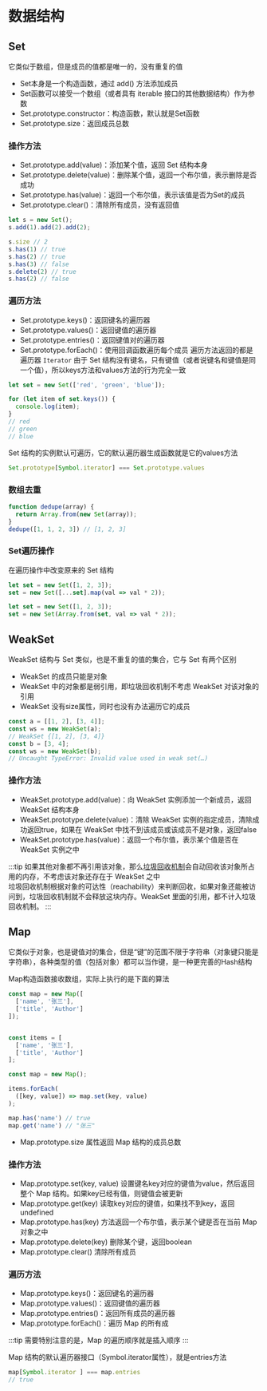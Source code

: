 # 数据结构

## Set
它类似于数组，但是成员的值都是唯一的，没有重复的值
* Set本身是一个构造函数，通过 add() 方法添加成员
* Set函数可以接受一个数组（或者具有 iterable 接口的其他数据结构）作为参数
* Set.prototype.constructor：构造函数，默认就是Set函数
* Set.prototype.size：返回成员总数

### 操作方法
* Set.prototype.add(value)：添加某个值，返回 Set 结构本身
* Set.prototype.delete(value)：删除某个值，返回一个布尔值，表示删除是否成功
* Set.prototype.has(value)：返回一个布尔值，表示该值是否为Set的成员
* Set.prototype.clear()：清除所有成员，没有返回值
```js
let s = new Set();
s.add(1).add(2).add(2);

s.size // 2
s.has(1) // true
s.has(2) // true
s.has(3) // false
s.delete(2) // true
s.has(2) // false
```


### 遍历方法
* Set.prototype.keys()：返回键名的遍历器
* Set.prototype.values()：返回键值的遍历器
* Set.prototype.entries()：返回键值对的遍历器
* Set.prototype.forEach()：使用回调函数遍历每个成员
遍历方法返回的都是遍历器 `Iterator`
由于 Set 结构没有键名，只有键值（或者说键名和键值是同一个值），所以keys方法和values方法的行为完全一致

```js
let set = new Set(['red', 'green', 'blue']);

for (let item of set.keys()) {
  console.log(item);
}
// red
// green
// blue
```

Set 结构的实例默认可遍历，它的默认遍历器生成函数就是它的values方法
```js
Set.prototype[Symbol.iterator] === Set.prototype.values
```

### 数组去重
```js
function dedupe(array) {
  return Array.from(new Set(array));
}
dedupe([1, 1, 2, 3]) // [1, 2, 3]
```
### Set遍历操作
在遍历操作中改变原来的 Set 结构
```js
let set = new Set([1, 2, 3]);
set = new Set([...set].map(val => val * 2));

let set = new Set([1, 2, 3]);
set = new Set(Array.from(set, val => val * 2));
```

## WeakSet
WeakSet 结构与 Set 类似，也是不重复的值的集合，它与 Set 有两个区别
* WeakSet 的成员只能是对象
* WeakSet 中的对象都是弱引用，即垃圾回收机制不考虑 WeakSet 对该对象的引用
* WeakSet 没有size属性，同时也没有办法遍历它的成员
```js
const a = [[1, 2], [3, 4]];
const ws = new WeakSet(a);
// WeakSet {[1, 2], [3, 4]}
const b = [3, 4];
const ws = new WeakSet(b);
// Uncaught TypeError: Invalid value used in weak set(…)
```



### 操作方法
* WeakSet.prototype.add(value)：向 WeakSet 实例添加一个新成员，返回 WeakSet 结构本身  
* WeakSet.prototype.delete(value)：清除 WeakSet 实例的指定成员，清除成功返回true，如果在 WeakSet 中找不到该成员或该成员不是对象，返回false  
* WeakSet.prototype.has(value)：返回一个布尔值，表示某个值是否在 WeakSet 实例之中  

:::tip
如果其他对象都不再引用该对象，那么[垃圾回收机制](./garbage)会自动回收该对象所占用的内存，不考虑该对象还存在于 WeakSet 之中  
垃圾回收机制根据对象的可达性（reachability）来判断回收，如果对象还能被访问到，垃圾回收机制就不会释放这块内存。WeakSet 里面的引用，都不计入垃圾回收机制。
:::

## Map
它类似于对象，也是键值对的集合，但是“键”的范围不限于字符串（对象键只能是字符串），各种类型的值（包括对象）都可以当作键，是一种更完善的Hash结构

Map构造函数接收数组，实际上执行的是下面的算法
```js
const map = new Map([
  ['name', '张三'],
  ['title', 'Author']
]);


const items = [
  ['name', '张三'],
  ['title', 'Author']
];

const map = new Map();

items.forEach(
  ([key, value]) => map.set(key, value)
);

map.has('name') // true
map.get('name') // "张三"
```

* Map.prototype.size 属性返回 Map 结构的成员总数

### 操作方法
* Map.prototype.set(key, value) 设置键名key对应的键值为value，然后返回整个 Map 结构。如果key已经有值，则键值会被更新
* Map.prototype.get(key) 读取key对应的键值，如果找不到key，返回undefined
* Map.prototype.has(key) 方法返回一个布尔值，表示某个键是否在当前 Map 对象之中
* Map.prototype.delete(key) 删除某个键，返回boolean
* Map.prototype.clear() 清除所有成员

### 遍历方法
* Map.prototype.keys()：返回键名的遍历器
* Map.prototype.values()：返回键值的遍历器
* Map.prototype.entries()：返回所有成员的遍历器
* Map.prototype.forEach()：遍历 Map 的所有成

:::tip
需要特别注意的是，Map 的遍历顺序就是插入顺序
:::

Map 结构的默认遍历器接口（Symbol.iterator属性），就是entries方法
```js
map[Symbol.iterator ] === map.entries
// true
```
